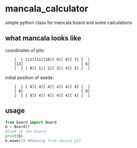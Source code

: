 # mancala_calculator
simple python class for mancala board and some calculations

## what mancala looks like

coordinates of pits:

        [  ] [12][11][10][ 9][ 8][ 7] [  ]
        [13]                          [ 6]
        [  ] [ 0][ 1][ 2][ 3][ 4][ 5] [  ]

initial position of seeds:

        [  ] [ 4][ 4][ 4][ 4][ 4][ 4] [  ]
        [ 0]                          [ 0]
        [  ] [ 4][ 4][ 4][ 4][ 4][ 4] [  ]

## usage

```python
from board import Board
b = Board()
#look at the board:
print(b)
b.mowe(2) ##mowing from second pit
```